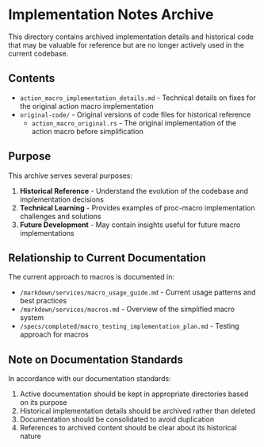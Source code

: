 # Implementation Notes Archive

This directory contains archived implementation details and historical code that may be valuable for reference but are no longer actively used in the current codebase.

## Contents

- `action_macro_implementation_details.md` - Technical details on fixes for the original action macro implementation
- `original-code/` - Original versions of code files for historical reference
  - `action_macro_original.rs` - The original implementation of the action macro before simplification

## Purpose

This archive serves several purposes:

1. **Historical Reference** - Understand the evolution of the codebase and implementation decisions
2. **Technical Learning** - Provides examples of proc-macro implementation challenges and solutions
3. **Future Development** - May contain insights useful for future macro implementations

## Relationship to Current Documentation

The current approach to macros is documented in:

- `/markdown/services/macro_usage_guide.md` - Current usage patterns and best practices
- `/markdown/services/macros.md` - Overview of the simplified macro system
- `/specs/completed/macro_testing_implementation_plan.md` - Testing approach for macros

## Note on Documentation Standards

In accordance with our documentation standards:

1. Active documentation should be kept in appropriate directories based on its purpose
2. Historical implementation details should be archived rather than deleted
3. Documentation should be consolidated to avoid duplication
4. References to archived content should be clear about its historical nature 